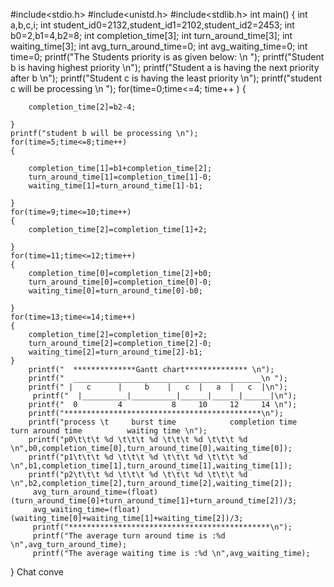 #include<stdio.h>
#include<unistd.h>
#include<stdlib.h>
int main()
{
	int a,b,c,i;
	int student_id0=2132,student_id1=2102,student_id2=2453;
	int  b0=2,b1=4,b2=8;
	int completion_time[3];
	int turn_around_time[3];
	int waiting_time[3];
    int avg_turn_around_time=0;
    int avg_waiting_time=0;
	int time=0;
	printf("The Students priority is as given below:  \n ");
	printf("Student b is having highest priority  \n");
	printf("Student a is having the next priority after b  \n");
	printf("Student c is having the least priority   \n");
	printf("student c will be processing \n ");
    for(time=0;time<=4; time++ )
    {
    	
    	completion_time[2]=b2-4;
    	
	}
	printf("student b will be processing \n");
	for(time=5;time<=8;time++)
	{
		
		completion_time[1]=b1+completion_time[2];
		turn_around_time[1]=completion_time[1]-0;
		waiting_time[1]=turn_around_time[1]-b1;
		
	}
	for(time=9;time<=10;time++)
	{
		completion_time[2]=completion_time[1]+2;
		
	}
	for(time=11;time<=12;time++)
	{
		completion_time[0]=completion_time[2]+b0;
		turn_around_time[0]=completion_time[0]-0;
    	waiting_time[0]=turn_around_time[0]-b0;
		
	}
    for(time=13;time<=14;time++)
    {
    	completion_time[2]=completion_time[0]+2;
    	turn_around_time[2]=completion_time[2]-0;
    	waiting_time[2]=turn_around_time[2]-b1;
	}
	    printf("  **************Gantt chart************** \n");
	    printf("  __________________________________________\n ");
	    printf(" |   c      |     b    |   c  |   a  |   c  |\n");
	     printf("  |__________|__________|______|______|______|\n");
	    printf("  0         4           8     10     12     14 \n");
	    printf("********************************************\n");
		printf("process \t     burst time            completion time      turn around time          waiting time \n");
	    printf("p0\t\t\t %d \t\t\t %d \t\t\t %d \t\t\t %d \n",b0,completion_time[0],turn_around_time[0],waiting_time[0]);
	    printf("p1\t\t\t %d \t\t\t %d \t\t\t %d \t\t\t %d \n",b1,completion_time[1],turn_around_time[1],waiting_time[1]);
	    printf("p2\t\t\t %d \t\t\t %d \t\t\t %d \t\t\t %d \n",b2,completion_time[2],turn_around_time[2],waiting_time[2]);
	     avg_turn_around_time=(float)(turn_around_time[0]+turn_around_time[1]+turn_around_time[2])/3;
	     avg_waiting_time=(float)(waiting_time[0]+waiting_time[1]+waiting_time[2])/3;
	     printf("*********************************************\n");
	     printf("The average turn around time is :%d \n",avg_turn_around_time);
	     printf("The average waiting time is :%d \n",avg_waiting_time);
	     
}
Chat conve
